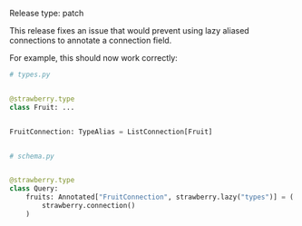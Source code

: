 Release type: patch

This release fixes an issue that would prevent using lazy aliased connections to
annotate a connection field.

For example, this should now work correctly:

```python
# types.py


@strawberry.type
class Fruit: ...


FruitConnection: TypeAlias = ListConnection[Fruit]


# schema.py


@strawberry.type
class Query:
    fruits: Annotated["FruitConnection", strawberry.lazy("types")] = (
        strawberry.connection()
    )
```
